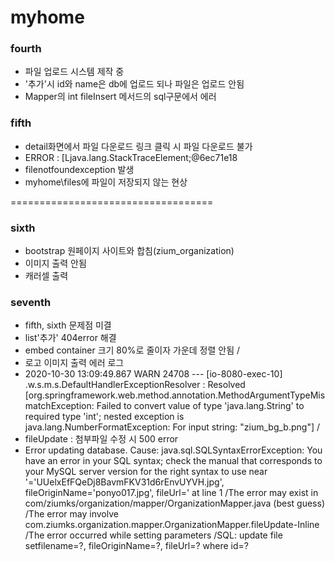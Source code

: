 # myhome

### fourth  
- 파일 업로드 시스템 제작 중
- '추가'시 id와 name은 db에 업로드 되나 파일은 업로드 안됨
- Mapper의 int fileInsert 메서드의 sql구문에서 에러 

### fifth
- detail화면에서 파일 다운로드 링크 클릭 시 파일 다운로드 불가
- ERROR : [Ljava.lang.StackTraceElement;@6ec71e18
- filenotfoundexception 발생
- myhome\files에 파일이 저장되지 않는 현상


===================================
### sixth
- bootstrap 원페이지 사이트와 합침(zium_organization)
- 이미지 출력 안됨
- 캐러셀 출력 

### seventh
- fifth, sixth 문제점 미결
- list'추가' 404error 해결
- embed container 크기 80%로 줄이자 가운데 정렬 안됨
/
- 로고 이미지 출력 에러 로그
- 2020-10-30 13:09:49.867  WARN 24708 --- [io-8080-exec-10] .w.s.m.s.DefaultHandlerExceptionResolver : Resolved [org.springframework.web.method.annotation.MethodArgumentTypeMismatchException: Failed to convert value of type 'java.lang.String' to required type 'int'; nested exception is java.lang.NumberFormatException: For input string: "zium_bg_b.png"]
/
- fileUpdate :  첨부파일 수정 시 500 error
-  Error updating database.  Cause: java.sql.SQLSyntaxErrorException: You have an error in your SQL syntax; check the manual that corresponds to your MySQL server version for the right syntax to use near '='UUelxEfFQeDj8BavmFKV31d6rEnvUYVH.jpg', fileOriginName='ponyo017.jpg', fileUrl=' at line 1
 /The error may exist in com/ziumks/organization/mapper/OrganizationMapper.java (best guess)
 /The error may involve com.ziumks.organization.mapper.OrganizationMapper.fileUpdate-Inline
 /The error occurred while setting parameters
 /SQL: update file setfilename=?, fileOriginName=?, fileUrl=? where id=?
